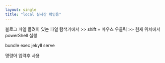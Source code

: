 ```yaml
---
layout: single
title: "local 실시간 확인용"
---
```




블로그 파일 몰려이 있는 파일 탐색기에서 >> shift + 마우스 우클릭 >> 현재 위치에서 powerShell 실행

bundle exec jekyll serve

명령어 입력후 사용
